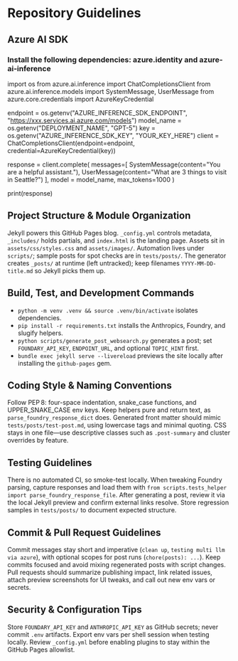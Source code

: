 # Repository Guidelines

## Azure AI SDK
### Install the following dependencies: azure.identity and azure-ai-inference
import os
from azure.ai.inference import ChatCompletionsClient
from azure.ai.inference.models import SystemMessage, UserMessage
from azure.core.credentials import AzureKeyCredential

endpoint = os.getenv("AZURE_INFERENCE_SDK_ENDPOINT", "https://xxx.services.ai.azure.com/models")
model_name = os.getenv("DEPLOYMENT_NAME", "GPT-5")
key = os.getenv("AZURE_INFERENCE_SDK_KEY", "YOUR_KEY_HERE")
client = ChatCompletionsClient(endpoint=endpoint, credential=AzureKeyCredential(key))

response = client.complete(
  messages=[
    SystemMessage(content="You are a helpful assistant."),
    UserMessage(content="What are 3 things to visit in Seattle?")
  ],
  model = model_name,
  max_tokens=1000
)

print(response)

## Project Structure & Module Organization
Jekyll powers this GitHub Pages blog. `_config.yml` controls metadata, `_includes/` holds partials, and `index.html` is the landing page. Assets sit in `assets/css/styles.css` and `assets/images/`. Automation lives under `scripts/`; sample posts for spot checks are in `tests/posts/`. The generator creates `_posts/` at runtime (left untracked); keep filenames `YYYY-MM-DD-title.md` so Jekyll picks them up.

## Build, Test, and Development Commands
- `python -m venv .venv && source .venv/bin/activate` isolates dependencies.
- `pip install -r requirements.txt` installs the Anthropics, Foundry, and slugify helpers.
- `python scripts/generate_post_websearch.py` generates a post; set `FOUNDARY_API_KEY`, `ENDPOINT_URL`, and optional `TOPIC_HINT` first.
- `bundle exec jekyll serve --livereload` previews the site locally after installing the `github-pages` gem.

## Coding Style & Naming Conventions
Follow PEP 8: four-space indentation, snake_case functions, and UPPER_SNAKE_CASE env keys. Keep helpers pure and return text, as `parse_foundry_response_dict` does. Generated front matter should mimic `tests/posts/test-post.md`, using lowercase tags and minimal quoting. CSS stays in one file—use descriptive classes such as `.post-summary` and cluster overrides by feature.

## Testing Guidelines
There is no automated CI, so smoke-test locally. When tweaking Foundry parsing, capture responses and load them with `from scripts.tests_helper import parse_foundry_response_file`. After generating a post, review it via the local Jekyll preview and confirm external links resolve. Store regression samples in `tests/posts/` to document expected structure.

## Commit & Pull Request Guidelines
Commit messages stay short and imperative (`clean up`, `testing multi llm via azure`), with optional scopes for post runs (`chore(posts): ...`). Keep commits focused and avoid mixing regenerated posts with script changes. Pull requests should summarize publishing impact, link related issues, attach preview screenshots for UI tweaks, and call out new env vars or secrets.

## Security & Configuration Tips
Store `FOUNDARY_API_KEY` and `ANTHROPIC_API_KEY` as GitHub secrets; never commit `.env` artifacts. Export env vars per shell session when testing locally. Review `_config.yml` before enabling plugins to stay within the GitHub Pages allowlist.
